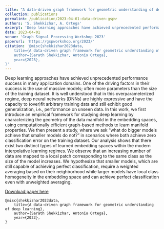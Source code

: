```yaml
---
title: "A data-driven graph framework for geometric understanding of deep learning"
collection: publications
permalink: /publication/2023-04-01-data-driven-gspw
authors: 'S. Shekkizhar, A. Ortega'
excerpt: 'Deep learning approaches have achieved unprecedented performance success in many application domains. In this work, we first present an empirical framework for studying deep learning by characterizing the geometry of the data manifold in the embedding spaces, using computationally efficient graph-based methods to learn manifold properties.'
date: 2023-04-01
venue: 'Graph Signal Processing Workshop 2023'
paperurl: 'https://gspworkshop.org/2023/'
citation: '@misc{shekkizhar2023data,
    title={A data-driven graph framework for geometric understanding of deep learning},
    author={Sarath Shekkizhar, Antonio Ortega},
    year={2023},
}'
---
```

Deep learning approaches have achieved unprecedented performance success in many application domains. One of the driving factors in their success is the use of massive models; often more parameters than the size of the training dataset. It is well understood that in this overparameterized regime, deep neural networks (DNNs) are highly expressive and have the capacity to (over)fit arbitrary training data and still exhibit good generalization, i.e., performance on unseen data. In this work, we first introduce an empirical framework for studying deep learning by characterizing the geometry of the data manifold in the embedding spaces, using computationally efficient graph-based methods to learn manifold properties. We then present a study, where we ask “what do bigger models achieve that smaller models do not?” in scenarios where both achieve zero classification error on the training dataset. Our analysis shows that there exist two distinct types of learned embedding spaces within the modern interpolative learning regimes. We observe that an increasing number of data are mapped to a local patch corresponding to the same class as the size of the model increases. We hypothesize that smaller models, which are still capable of achieving perfect classification, require a weighted averaging based on their neighborhood while larger models have local class homogeneity in the embedding space and can achieve perfect classification even with unweighted averaging.

[Download paper here](https://gspworkshop.org/2023/)

```
@misc{shekkizhar2023data,
    title={A data-driven graph framework for geometric understanding of deep learning},
    author={Sarath Shekkizhar, Antonio Ortega},
    year={2023},
}
```